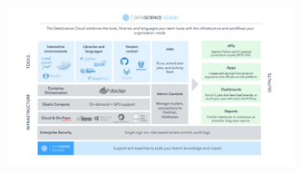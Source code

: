 ![Platform Visual](https://raw.githubusercontent.com/timrizzi81/v2_demos/master/Platform%20Visual2.png)